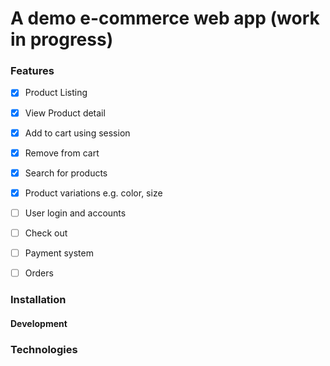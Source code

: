 # A demo e-commerce web app (work in progress)

### Features
- [x] Product Listing  
- [x] View Product detail  
- [x] Add to cart using session
- [x] Remove from cart
- [x] Search for products
- [x] Product variations e.g. color, size
- [ ] User login and accounts
- [ ] Check out
- [ ] Payment system
- [ ] Orders


### Installation
#### Development

### Technologies